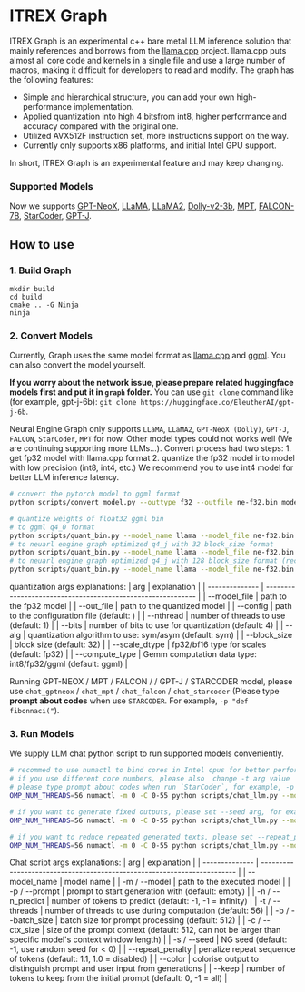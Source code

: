 # ITREX Graph 

ITREX Graph is an experimental c++ bare metal LLM inference solution that mainly references and borrows from the [llama.cpp](https://github.com/ggerganov/llama.cpp) project. llama.cpp puts almost all core code and kernels in a single file and use a large number of macros, making it difficult for developers to read and modify. The graph has the following features:

- Simple and hierarchical structure, you can add your own high-performance implementation.
- Applied quantization into high 4 bitsfrom int8, higher performance and accuracy compared with the original one.
- Utilized AVX512F instruction set, more instructions support on the way.
- Currently only supports x86 platforms, and initial Intel GPU support.

In short, ITREX Graph is an experimental feature and may keep changing.

### Supported Models

Now we supports [GPT-NeoX](https://github.com/EleutherAI/gpt-neox), [LLaMA](https://github.com/facebookresearch/llama), [LLaMA2](https://huggingface.co/meta-llama/Llama-2-7b-chat-hf), [Dolly-v2-3b](https://huggingface.co/databricks/dolly-v2-3b), [MPT](https://huggingface.co/mosaicml/mpt-7b), [FALCON-7B](https://huggingface.co/tiiuae/falcon-7b), [StarCoder](https://huggingface.co/bigcode/starcoder), [GPT-J](https://huggingface.co/docs/transformers/model_doc/gptj).

## How to use

### 1. Build Graph
```shell
mkdir build
cd build
cmake .. -G Ninja
ninja
```

### 2. Convert Models
Currently, Graph uses the same model format as [llama.cpp](https://github.com/ggerganov/llama.cpp) and [ggml](https://github.com/ggerganov/ggml). You can also convert the model yourself.

**If you worry about the network issue, please prepare related huggingface models first and put it in `graph` folder.** You can use `git clone` command like (for example, gpt-j-6b): `git clone https://huggingface.co/EleutherAI/gpt-j-6b`.

Neural Engine Graph only supports `LLaMA`, `LLaMA2`, `GPT-NeoX (Dolly)`, `GPT-J`, `FALCON`, `StarCoder`, `MPT` for now. Other model types could not works well (We are continuing supporting more LLMs...). Convert process had two steps: 1. get fp32 model with llama.cpp format 2. quantize the fp32 model into model with low precision (int8, int4, etc.) We recommend you to use int4 model for better LLM inference latency.

```bash
# convert the pytorch model to ggml format
python scripts/convert_model.py --outtype f32 --outfile ne-f32.bin model_path/model_id

# quantize weights of float32 ggml bin
# to ggml q4_0 format
python scripts/quant_bin.py --model_name llama --model_file ne-f32.bin --out_file ne-q4_0.bin --bits 4
# to neuarl engine graph optimized q4_j with 32 block_size format
python scripts/quant_bin.py --model_name llama --model_file ne-f32.bin --out_file ne-q4_j.bin --bits 4 --block_size 32 --compute_type int8
# to neuarl engine graph optimized q4_j with 128 block_size format (recommend)
python scripts/quant_bin.py --model_name llama --model_file ne-f32.bin --out_file ne-q4_j.bin --bits 4 --block_size 128 --compute_type int8
```
quantization args explanations:
| arg             | explanation                                                 |
| --------------  | ----------------------------------------------------------- |
| --model_file    | path to the fp32 model                                      |
| --out_file      | path to the quantized model                                 |
| --config        | path to the configuration file (default: )                  |
| --nthread       | number of threads to use (default: 1)                       |
| --bits          | number of bits to use for quantization (default: 4)         |
| --alg           | quantization algorithm to use: sym/asym (default: sym)      |
| --block_size    | block size (default: 32)                                    |
| --scale_dtype   | fp32/bf16 type for scales (default: fp32)                   |
| --compute_type  | Gemm computation data type: int8/fp32/ggml (default: ggml)  |

Running GPT-NEOX / MPT / FALCON / / GPT-J / STARCODER model, please use `chat_gptneox` / `chat_mpt` / `chat_falcon` / `chat_starcoder` (Please type **prompt about codes** when use `STARCODER`. For example, `-p "def fibonnaci("`).

### 3. Run Models

We supply LLM chat python script to run supported models conveniently.

```bash
# recommed to use numactl to bind cores in Intel cpus for better performance
# if you use different core numbers, please also  change -t arg value
# please type prompt about codes when run `StarCoder`, for example, -p "def fibonnaci(".
OMP_NUM_THREADS=56 numactl -m 0 -C 0-55 python scripts/chat_llm.py --model_name llama -m ne-q4_j.bin -c 512 -b 1024 -n 256 --keep 48 -t 56 --color -p "She opened the door and see"

# if you want to generate fixed outputs, please set --seed arg, for example:
OMP_NUM_THREADS=56 numactl -m 0 -C 0-55 python scripts/chat_llm.py --model_name llama -m ne-q4_j.bin -c 512 -b 1024 -n 256 --keep 48 -t 56 --color -p "She opened the door and see" --seed 12

# if you want to reduce repeated generated texts, please set --repeat_penalty (value > 1.0, default = 1.0), for example:
OMP_NUM_THREADS=56 numactl -m 0 -C 0-55 python scripts/chat_llm.py --model_name llama -m ne-q4_j.bin -c 512 -b 1024 -n 256 --keep 48 -t 56 --color -p "She opened the door and see" --repeat_penalty 1.2
```

Chat script args explanations:
| arg               | explanation                                                             |
| --------------    | ----------------------------------------------------------------------- |
| --model_name      | model name                                                              |
| -m / --model      | path to the executed model                                              |
| -p / --prompt     | prompt to start generation with (default: empty)                        |
| -n / --n_predict  | number of tokens to predict (default: -1, -1 = infinity)                |
| -t / --threads    | number of threads to use during computation (default: 56)               |
| -b / --batch_size | batch size for prompt processing (default: 512)                         |
| -c / --ctx_size   | size of the prompt context (default: 512, can not be larger than specific model's context window length)                                                                                |
| -s / --seed       | NG seed (default: -1, use random seed for < 0)                          |
| --repeat_penalty  | penalize repeat sequence of tokens (default: 1.1, 1.0 = disabled)       |
| --color           | colorise output to distinguish prompt and user input from generations   |
| --keep            | number of tokens to keep from the initial prompt (default: 0, -1 = all) |

